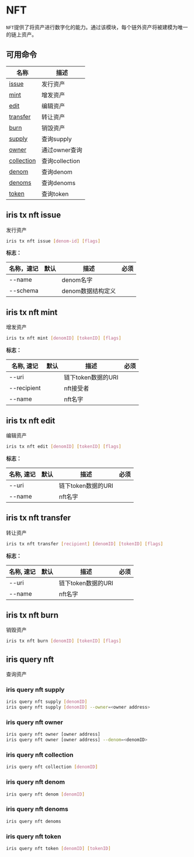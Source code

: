 # NFT

`NFT`提供了将资产进行数字化的能力。通过该模块，每个链外资产将被建模为唯一的链上资产。

## 可用命令

| 名称                                     | 描述           |
| ---------------------------------------- | -------------- |
| [issue](#iris-tx-nft-issue)              | 发行资产       |
| [mint](#iris-tx-nft-mint)                | 增发资产       |
| [edit](#iris-tx-nft-edit)                | 编辑资产       |
| [transfer](#iris-tx-nft-transfer)        | 转让资产       |
| [burn](#iris-tx-nft-burn)                | 销毁资产       |
| [supply](#iris-query-nft-supply)         | 查询supply     |
| [owner](#iris-query-nft-owner)           | 通过owner查询  |
| [collection](#iris-query-nft-collection) | 查询collection |
| [denom](#iris-query-nft-denom)           | 查询denom      |
| [denoms](#iris-query-nft-denoms)         | 查询denoms     |
| [token](#iris-query-nft-token)           | 查询token      |

## iris tx nft issue

发行资产

```bash
iris tx nft issue [denom-id] [flags]
```

**标志：**

| 名称，速记 | 默认 | 描述              | 必须 |
| ---------- | ---- | ----------------- | ---- |
| --name     |      | denom名字         |      |
| --schema   |      | denom数据结构定义 |      |

## iris tx nft mint

增发资产

```bash
iris tx nft mint [denomID] [tokenID] [flags]
```

**标志：**

| 名称, 速记  | 默认 | 描述               | 必须 |
| ----------- | ---- | ------------------ | ---- |
| --uri       |      | 链下token数据的URI |      |
| --recipient |      | nft接受者          |      |
| --name      |      | nft名字            |      |

## iris tx nft edit

编辑资产

```bash
iris tx nft edit [denomID] [tokenID] [flags]
```

**标志：**

| 名称, 速记 | 默认 | 描述               | 必须 |
| ---------- | ---- | ------------------ | ---- |
| --uri      |      | 链下token数据的URI |      |
| --name     |      | nft名字            |      |

## iris tx nft transfer

转让资产

```bash
iris tx nft transfer [recipient] [denomID] [tokenID] [flags]
```

**标志：**

| 名称, 速记 | 默认 | 描述               | 必须 |
| ---------- | ---- | ------------------ | ---- |
| --uri      |      | 链下token数据的URI |      |
| --name     |      | nft名字            |      |

## iris tx nft burn

销毁资产

```bash
iris tx nft burn [denomID] [tokenID] [flags]
```

## iris query nft

查询资产

### iris query nft supply

```bash
iris query nft supply [denomID]
iris query nft supply [denomID] --owner=<owner address>
```

### iris query nft owner

```bash
iris query nft owner [owner address]
iris query nft owner [owner address] --denom=<denomID>
```

### iris query nft collection

```bash
iris query nft collection [denomID]
```

### iris query nft denom

```bash
iris query nft denom [denomID]
```

### iris query nft denoms

```bash
iris query nft denoms
```

### iris query nft token

```bash
iris query nft token [denomID] [tokenID]
```
